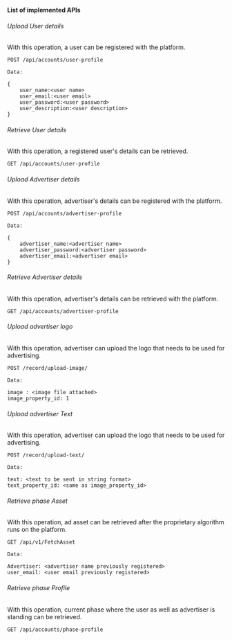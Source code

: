 **List of implemented APIs** 

###### _Upload User details_

With this operation, a user can be registered with the platform.

~~~
POST /api/accounts/user-profile

Data:

{
    user_name:<user name>
    user_email:<user email>
    user_password:<user password>
    user_description:<user description>
}
~~~

###### _Retrieve User details_

With this operation, a registered user's details can be retrieved. 

~~~
GET /api/accounts/user-profile
~~~

###### _Upload Advertiser details_

With this operation, advertiser's details can be registered with the platform.
~~~
POST /api/accounts/advertiser-profile

Data:

{
    advertiser_name:<advertiser name>
    advertiser_password:<advertiser password>
    advertiser_email:<advertiser email>
}
~~~

###### _Retrieve Advertiser details_

With this operation, advertiser's details can be retrieved with the platform.

~~~
GET /api/accounts/advertiser-profile
~~~


###### _Upload advertiser logo_

With this operation, advertiser can upload the logo that needs to be used
for advertising.

~~~
POST /record/upload-image/

Data:

image : <image file attached>
image_property_id: 1
~~~

###### _Upload advertiser Text_

With this operation, advertiser can upload the logo that needs to be used
for advertising.

~~~
POST /record/upload-text/

Data:

text: <text to be sent in string format>
text_property_id: <same as image_property_id>

~~~

###### _Retrieve phase Asset_

With this operation, ad asset can be retrieved after 
the proprietary algorithm runs on the platform.

~~~
GET /api/v1/FetchAsset

Data:

Advertiser: <advertiser name previously registered>
user_email: <user email previously registered>

~~~

###### _Retrieve phase Profile_

With this operation, current phase where the user as well as advertiser is standing
can be retrieved.

~~~
GET /api/accounts/phase-profile
~~~






